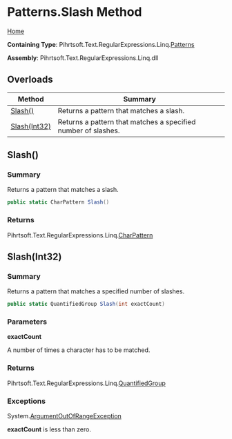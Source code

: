 # Patterns\.Slash Method

[Home](../../../../../../README.md)

**Containing Type**: Pihrtsoft\.Text\.RegularExpressions\.Linq\.[Patterns](../README.md)

**Assembly**: Pihrtsoft\.Text\.RegularExpressions\.Linq\.dll

## Overloads

| Method | Summary |
| ------ | ------- |
| [Slash()](#Pihrtsoft_Text_RegularExpressions_Linq_Patterns_Slash) | Returns a pattern that matches a slash\. |
| [Slash(Int32)](#Pihrtsoft_Text_RegularExpressions_Linq_Patterns_Slash_System_Int32_) | Returns a pattern that matches a specified number of slashes\. |

## Slash\(\) <a name="Pihrtsoft_Text_RegularExpressions_Linq_Patterns_Slash"></a>

### Summary

Returns a pattern that matches a slash\.

```csharp
public static CharPattern Slash()
```

### Returns

Pihrtsoft\.Text\.RegularExpressions\.Linq\.[CharPattern](../../CharPattern/README.md)

## Slash\(Int32\) <a name="Pihrtsoft_Text_RegularExpressions_Linq_Patterns_Slash_System_Int32_"></a>

### Summary

Returns a pattern that matches a specified number of slashes\.

```csharp
public static QuantifiedGroup Slash(int exactCount)
```

### Parameters

**exactCount**

A number of times a character has to be matched\.

### Returns

Pihrtsoft\.Text\.RegularExpressions\.Linq\.[QuantifiedGroup](../../QuantifiedGroup/README.md)

### Exceptions

System\.[ArgumentOutOfRangeException](https://docs.microsoft.com/en-us/dotnet/api/system.argumentoutofrangeexception)

**exactCount** is less than zero\.

